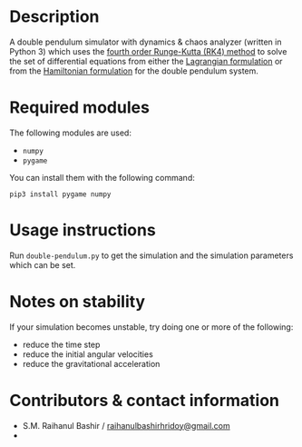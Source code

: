 # Description

A double pendulum simulator with dynamics & chaos analyzer (written in Python 3) which uses the [fourth order Runge-Kutta
(RK4) method](https://lpsa.swarthmore.edu/NumInt/NumIntFourth.html) to solve the set of differential equations from either the
[Lagrangian formulation](https://chem.libretexts.org/Bookshelves/Physical_and_Theoretical_Chemistry_Textbook_Maps/Supplemental_Modules_(Physical_and_Theoretical_Chemistry)/Statistical_Mechanics/Advanced_Statistical_Mechanics/Classical_microstates%2C_Newtonian%2C_Lagrangian_and_Hamiltonian_mechanics/The_Lagrangian_formulation_of_classical_mechanics#:~:text=For%20conservative%20systems%2C%20there%20is,function%20of%20positions%20and%20velocities.https://chem.libretexts.org/Bookshelves/Physical_and_Theoretical_Chemistry_Textbook_Maps/Supplemental_Modules_(Physical_and_Theoretical_Chemistry)/Statistical_Mechanics/Advanced_Statistical_Mechanics/Classical_microstates%2C_Newtonian%2C_Lagrangian_and_Hamiltonian_mechanics/The_Lagrangian_formulation_of_classical_mechanics#:~:text=For%20conservative%20systems%2C%20there%20is,function%20of%20positions%20and%20velocities.)
or from the [Hamiltonian formulation](https://chem.libretexts.org/Bookshelves/Physical_and_Theoretical_Chemistry_Textbook_Maps/Supplemental_Modules_(Physical_and_Theoretical_Chemistry)/Statistical_Mechanics/Advanced_Statistical_Mechanics/Classical_microstates%2C_Newtonian%2C_Lagrangian_and_Hamiltonian_mechanics/The_Hamiltonian_formulation_of_classical_mechanics#:~:text=The%20Hamiltonian%20of%20a%20system,What%20are%20conjugate%20momenta%3F&text=The%20solution%20of%20Hamilton's%20equations,momenta%20as%20functions%20of%20time.)
for the double pendulum system.

# Required modules

The following modules are used:

- `numpy`
- `pygame`

You can install them with the following command:

    pip3 install pygame numpy

# Usage instructions

Run `double-pendulum.py` to get the simulation and the simulation parameters which can
be set.

# Notes on stability

If your simulation becomes unstable, try doing one or more of the following:

- reduce the time step
- reduce the initial angular velocities
- reduce the gravitational acceleration

# Contributors & contact information

- S.M. Raihanul Bashir / raihanulbashirhridoy@gmail.com
- 

